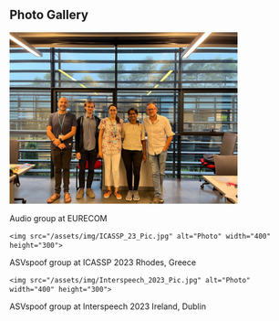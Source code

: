 <section id="gallery">
  <h2>Photo Gallery</h2>
    <img src="/assets/img/Lab_img.jpg" alt="Photo" width="400" height="300">
  <p>Audio group at EURECOM</p>
  
    <img src="/assets/img/ICASSP_23_Pic.jpg" alt="Photo" width="400" height="300">
  <p>ASVspoof group at ICASSP 2023 Rhodes, Greece </p>

    <img src="/assets/img/Interspeech_2023_Pic.jpg" alt="Photo" width="400" height="300">
  <p>ASVspoof group at Interspeech 2023 Ireland, Dublin </p>
</section>
